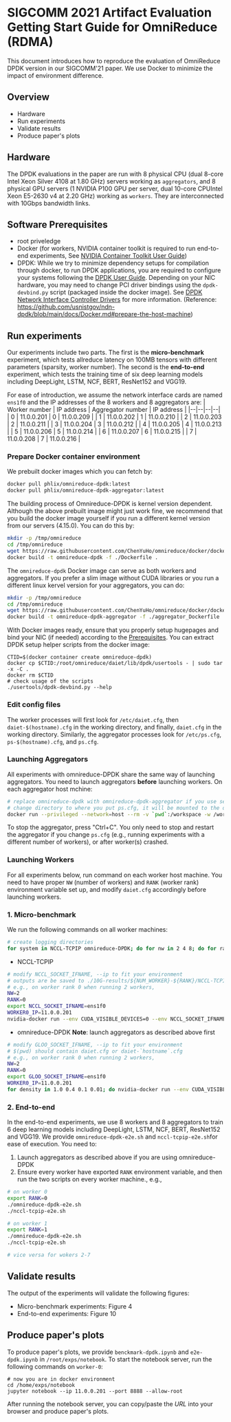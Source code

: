 # SIGCOMM 2021 Artifact Evaluation Getting Start Guide for OmniReduce (RDMA)
This document introduces how to reproduce the evaluation of OmniReduce DPDK version in our SIGCOMM'21 paper. We use Docker to minimize the impact of environment difference.
## Overview
* Hardware
* Run experiments
* Validate results
* Produce paper's plots
## Hardware
The DPDK evaluations in the paper are run with 8 physical CPU (dual 8-core Intel Xeon Silver 4108 at 1.80 GHz) servers working as `aggregators`, and 8 physical GPU servers (1 NVIDIA P100 GPU per server, dual 10-core CPUIntel Xeon E5-2630 v4 at 2.20 GHz) working as `workers`. They are interconnected with 10Gbps bandwidth links.
## Software Prerequisites
- root priveledge
- Docker (for workers, NVIDIA container toolkit is required to run end-to-end experiments, See [NVIDIA Container Toolkit User Guide](https://docs.nvidia.com/datacenter/cloud-native/container-toolkit/user-guide.html))
- DPDK:
While we try to minimize dependency setups for compilation through docker, to run DPDK applications, you are required to configure your systems following the [DPDK User Guide](https://doc.dpdk.org/guides-19.11/linux_gsg/sys_reqs.html#Running-DPDK-Applications). Depending on your NIC hardware, you may need to change PCI driver bindings using the `dpdk-devbind.py` script (packaged inside the docker image). See [DPDK Network Interface Controller Drivers](https://doc.dpdk.org/guides/nics/) for more information. (Reference: https://github.com/usnistgov/ndn-dpdk/blob/main/docs/Docker.md#prepare-the-host-machine)
## Run experiments
Our experiments include two parts. The first is the **micro-benchmark** experiment, which tests allreduce latency on 100MB tensors with different parameters (sparsity, worker number). The second is the **end-to-end** experiment, which tests the training time of six deep learning models including DeepLight, LSTM, NCF, BERT, ResNet152 and VGG19.

For ease of introduction, we assume the network interface cards are named `ens1f0` and the IP addresses of the 8 workers and 8 aggregators are:
| Worker number | IP address | Aggregator number | IP address |
|--|--|--|--|
| 0 | 11.0.0.201 | 0 | 11.0.0.209 |
| 1 | 11.0.0.202 | 1 | 11.0.0.210 |
| 2 | 11.0.0.203 | 2 | 11.0.0.211 |
| 3 | 11.0.0.204 | 3 | 11.0.0.212 |
| 4 | 11.0.0.205 | 4 | 11.0.0.213 |
| 5 | 11.0.0.206 | 5 | 11.0.0.214 |
| 6 | 11.0.0.207 | 6 | 11.0.0.215 |
| 7 | 11.0.0.208 | 7 | 11.0.0.216 |

### Prepare Docker container environment
We prebuilt docker images which you can fetch by:
```bash
docker pull phlix/omnireduce-dpdk:latest
docker pull phlix/omnireduce-dpdk-aggregator:latest
```

The building process of Omnireduce-DPDK is kernel version dependent. Although the above prebuilt image might just work fine, we recommend that you build the docker image yourself if you run a different kernel version from our servers (4.15.0). You can do this by:
```bash
mkdir -p /tmp/omnireduce
cd /tmp/omnireduce
wget https://raw.githubusercontent.com/ChenYuHo/omnireduce/docker/docker/Dockerfile
docker build -t omnireduce-dpdk -f ./Dockerfile .
```
The `omnireduce-dpdk` Docker image can serve as both workers and aggregators. If you prefer a slim image without CUDA libraries or you run a different linux kervel version for your aggregators, you can do:
```bash
mkdir -p /tmp/omnireduce
cd /tmp/omnireduce
wget https://raw.githubusercontent.com/ChenYuHo/omnireduce/docker/docker/aggregator_Dockerfile
docker build -t omnireduce-dpdk-aggregator -f ./aggregator_Dockerfile .
```
With Docker images ready, ensure that you properly setup hugepages and bind your NIC (if needed) according to the [Prerequisites](#Prerequisites). You can extract DPDK setup helper scripts from the docker image:
```
CTID=$(docker container create omnireduce-dpdk)
docker cp $CTID:/root/omnireduce/daiet/lib/dpdk/usertools - | sudo tar -x -C .
docker rm $CTID
# check usage of the scripts
./usertools/dpdk-devbind.py --help
```
### Edit config files
The worker processes will first look for `/etc/daiet.cfg`, then `daiet-$(hostname).cfg` in the working directory, and finally, `daiet.cfg` in the working directory.
Similarly, the aggregator processes look for `/etc/ps.cfg`, `ps-$(hostname).cfg`, and `ps.cfg`.


### Launching Aggregators
All experiments with omnireduce-DPDK share the same way of launching aggregators. You need to launch aggregators **before** launching workers. On each aggregator host mchine:
```bash
# replace omnireduce-dpdk with omnireduce-dpdk-aggregator if you use separate images
# change directory to where you put ps.cfg, it will be mounted to the docker container
docker run --privileged --network=host --rm -v `pwd`:/workspace -w /workspace --mount type=bind,source=/dev/hugepages,target=/dev/hugepages --mount type=bind,source=/sys,target=/sys $(find /dev -name 'uio*' -type c -printf ' --device %p') --device /dev/vfio omnireduce-dpdk-aggregator /root/omnireduce/daiet/ps/build/ps
```
To stop the aggregator, press "Ctrl+C". You only need to stop and restart the aggregator if you change `ps.cfg` (e.g., running experiments with a different number of workers), or after worker(s) crashed.

### Launching Workers
For all experiments below, run command on each worker host machine. You need to have proper `NW` (number of workers) and `RANK` (worker rank) environment variable set up, and modify `daiet.cfg` accordingly before launching workers. 

### 1. Micro-benchmark
We run the following commands on all worker machines:
```bash
# create logging directories
for system in NCCL-TCPIP omnireduce-DPDK; do for nw in 2 4 8; do for rank in `seq 0 $((nw-1))`; do mkdir -p ./10G-results/${nw}-${rank}/${system}; done; done; done
```
- NCCL-TCPIP
```bash
# modify NCCL_SOCKET_IFNAME, --ip to fit your environment
# outputs are be saved to ./10G-results/${NUM_WORKER}-${RANK}/NCCL-TCPIP
# e.g., on worker rank 0 when running 2 workers, 
NW=2
RANK=0
export NCCL_SOCKET_IFNAME=ens1f0
WORKER0_IP=11.0.0.201
nvidia-docker run --env CUDA_VISIBLE_DEVICES=0 --env NCCL_SOCKET_IFNAME --env NCCL_IB_DISABLE=1 --env NCCL_DEBUG=INFO --network=host --rm omnireduce-dpdk python /root/exps/benchmark/benchmark.py -d 1.0 --backend nccl -t 26214400 --ip ${WORKER0_IP} -s $NW -r $RANK > ./10G-results/${NW}-${RANK}/NCCL-TCPIP/1.0.log
```

- omnireduce-DPDK
**Note**: launch aggregators as described above first
```bash
# modify GLOO_SOCKET_IFNAME, --ip to fit your environment
# $(pwd) should contain daiet.cfg or daiet-`hostname`.cfg
# e.g., on worker rank 0 when running 2 workers, 
NW=2
RANK=0
export GLOO_SOCKET_IFNAME=ens1f0
WORKER0_IP=11.0.0.201
for density in 1.0 0.4 0.1 0.01; do nvidia-docker run --env CUDA_VISIBLE_DEVICES=0 --env GLOO_SOCKET_IFNAME  --privileged --network=host --rm -v `pwd`:/workspace -w /workspace --mount type=bind,source=/dev/hugepages,target=/dev/hugepages $(find /dev -name 'uio*' -type c -printf ' --device %p') --device /dev/vfio omnireduce-dpdk python /root/exps/benchmark/benchmark.py -d ${density} --backend gloo -t 26214400 --ip ${WORKER0_IP} -s $NW -r $RANK > ./10G-results/${NW}-${RANK}/omnireduce-DPDK/${density}.log; done
```

### 2. End-to-end
In the end-to-end experiments, we use 8 workers and 8 aggregators to train 6 deep learning models including DeepLight, LSTM, NCF, BERT, ResNet152 and VGG19. We provide `omnireduce-dpdk-e2e.sh` and `nccl-tcpip-e2e.sh`for ease of execution.
You need to:
1. Launch aggregators as described above if you are using omnireduce-DPDK
2. Ensure every worker have exported `RANK` environment variable, and then run the two scripts on every worker machine., e.g.,
```bash
# on worker 0
export RANK=0
./omnireduce-dpdk-e2e.sh
./nccl-tcpip-e2e.sh

# on worker 1
export RANK=1
./omnireduce-dpdk-e2e.sh
./nccl-tcpip-e2e.sh

# vice versa for wokers 2-7
```
## Validate results

The output of the experiments will validate the following figures:
- Micro-benchmark experiments: Figure 4
- End-to-end experiments: Figure 10

## Produce paper's plots
To produce paper's plots, we provide `benckmark-dpdk.ipynb` and `e2e-dpdk.ipynb` in `/root/exps/notebook`. To start the notebook server, run the following commands on `worker-0`:

    # now you are in docker environment
    cd /home/exps/notebook
    jupyter notebook --ip 11.0.0.201 --port 8888 --allow-root

After running the notebook server, you can copy/paste the *URL* into your browser and produce paper's plots.
